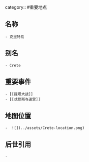 category:: #重要地点
## 名称
	- 克里特岛
## 别名
	- Crete
## 重要事件
	- [[提坦大战]]
	- [[忒修斯与迷宫]]
## 地图位置
	-  ![](../assets/Crete-location.png)
## 后世引用
	-
